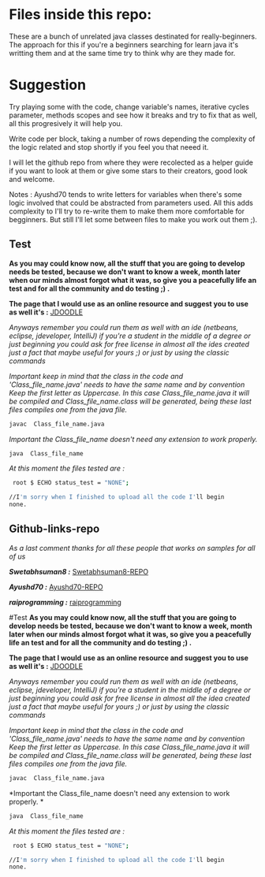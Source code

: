 # Files inside this repo: 


These are a bunch of unrelated java classes destinated for really-beginners. 
The approach for this if you're a beginners searching for learn java it's writting them
and at the same time try to think why are they made for.

# Suggestion
 Try playing some with the code, change variable's names, iterative cycles parameter, methods scopes and
 see how it breaks and try to fix that as well, all this progresively it will help you. 

Write code per block, taking a number of rows depending the complexity of the logic related and stop shortly if you feel you that neeed it. 


I will let the github repo from where they were recolected as a helper guide if you want to look at them or
give some stars to their creators, good look and welcome. 
 

Notes : Ayushd70 tends to write letters for variables when there's some logic involved that could be 
abstracted from parameters used.  All this adds complexity to I'll try to re-write them to make them more comfortable
for begginners. But still I'll let some between files to make you work out them ;).


## Test

**As you may could know now, all the stuff that you are going to develop needs be tested, because we don't want to know a week, month later when our minds almost forgot what it was, so give you a peacefully life an test 
and for all the community and do testing ;) .**

**The page that I would use as an online resource and suggest you to use as well it's :**
[JDOODLE](https://www.jdoodle.com/online-java-compiler/)


*Anyways remember you could run them as well with an ide (netbeans, eclipse, jdeveloper, IntelliJ) if you're a student in the middle of a degree or just beginning you could ask for free license in almost all the ides created just a fact that maybe useful for yours ;) or just by using the classic commands*

*Important keep in mind that the class in the code and 'Class_file_name.java' needs to have the same name
and by convention Keep the first letter as Uppercase. In this case Class_file_name.java it will be compiled 
and Class_file_name.class will be generated, being these last files compiles one from the java file.*

```sh
javac  Class_file_name.java
```

*Important the Class_file_name doesn't need any extension to work properly.*
```sh
java  Class_file_name
```

*At this moment the files tested are :*
```sh
 root $ ECHO status_test = "NONE";

//I'm sorry when I finished to upload all the code I'll begin
none. 
```


## Github-links-repo
*As a last comment thanks for all these people that works on samples for all of us*

***Swetabhsuman8 :*** 
[Swetabhsuman8-REPO](https://github.com/Swetabhsuman8/Java-Basic-Codes-for-beginner-to-advance)
 


***Ayushd70 :*** 
[Ayushd70-REPO](https://github.com/Ayushd70/RetardedCodes) 

***raiprogramming :*** 
[raiprogramming](https://github.com/raiprograming/java-concept-demonstration-programs)

#Test 
**As you may could know now, all the stuff that you are going to develop needs be tested, because we don't want to know a week, month later when our minds almost forgot what it was, so give you a peacefully life an test 
and for all the community and do testing ;) .**

**The page that I would use as an online resource and suggest you to use as well it's :**
[JDOODLE](https://www.jdoodle.com/online-java-compiler/)


*Anyways remember you could run them as well with an ide (netbeans, eclipse, jdeveloper, IntelliJ) if you're a student in the middle of a degree or just beginning you could ask for free license in almost all the idea created just a fact that maybe useful for yours ;) or just by using the classic commands*

*Important keep in mind that the class in the code and 'Class_file_name.java' needs to have the same name
and by convention Keep the first letter as Uppercase. In this case Class_file_name.java it will be compiled 
and Class_file_name.class will be generated, being these last files compiles one from the java file.*
```sh
javac  Class_file_name.java
```

*Important the Class_file_name doesn't need any extension to work properly. *
```sh
java  Class_file_name
```


*At this moment the files tested are :*
```sh
 root $ ECHO status_test = "NONE";

//I'm sorry when I finished to upload all the code I'll begin
none. 
```